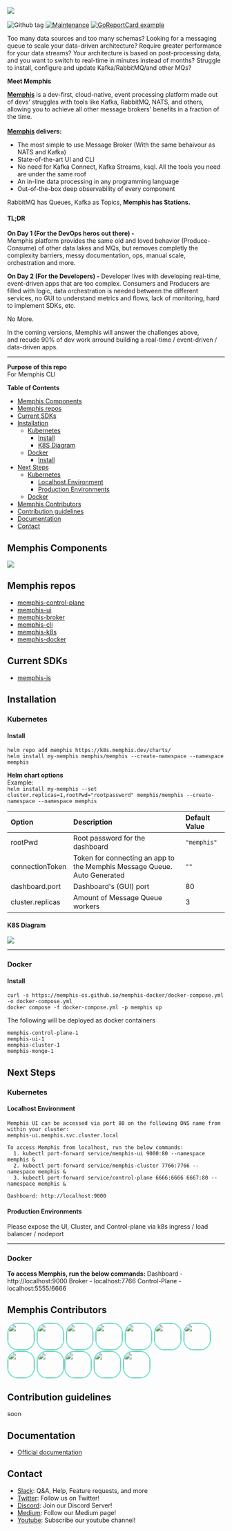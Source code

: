 ![](https://memphis-public-files.s3.eu-central-1.amazonaws.com/Vector_page-0001.jpg)
<br><br>
![Github tag](https://img.shields.io/github/v/release/memphis-os/memphis-cli) [![Maintenance](https://img.shields.io/badge/Maintained%3F-yes-green.svg)](https://github.com/Memphis-OS/memphis-control-plane/commit-activity) [![GoReportCard example](https://goreportcard.com/badge/github.com/nanomsg/mangos)](https://goreportcard.com/report/github.com/nanomsg/mangos)

Too many data sources and too many schemas? Looking for a messaging queue to scale your data-driven architecture? Require greater performance for your data streams? Your architecture is based on post-processing data, and you want to switch to real-time in minutes instead of months? Struggle to install, configure and update Kafka/RabbitMQ/and other MQs?

**Meet Memphis**

**[Memphis](https://memphis.dev)** is a dev-first, cloud-native, event processing platform made out of devs' struggles with tools like Kafka, RabbitMQ, NATS, and others, allowing you to achieve all other message brokers' benefits in a fraction of the time.<br><br>
**[Memphis](https://memphis.dev) delivers:**
- The most simple to use Message Broker (With the same behaivour as NATS and Kafka)
- State-of-the-art UI and CLI
- No need for Kafka Connect, Kafka Streams, ksql. All the tools you need are under the same roof
- An in-line data processing in any programming language
- Out-of-the-box deep observability of every component

RabbitMQ has Queues, Kafka as Topics, **Memphis has Stations.**
#### TL;DR
**On Day 1 (For the DevOps heros out there) -**<br>
Memphis platform provides the same old and loved behavior (Produce-Consume) of other data lakes and MQs, but removes completly the complexity barriers, messy documentation, ops, manual scale, orchestration and more.

**On Day 2 (For the Developers) -**
Developer lives with developing real-time, event-driven apps that are too complex.
Consumers and Producers are filled with logic, data orchestration is needed between the different services, no GUI to understand metrics and flows, lack of monitoring, hard to implement SDKs, etc.

No More.

In the coming versions, Memphis will answer the challenges above,<br>and recude 90% of dev work arround building a real-time / event-driven / data-driven apps.

---

**Purpose of this repo**<br>
For Memphis CLI

**Table of Contents**
- [Memphis Components](#memphis-components)
- [Memphis repos](#memphis-repos)
- [Current SDKs](#current-sdks)
- [Installation](#installation)
  * [Kubernetes](#kubernetes)
    + [Install](#install)
    + [K8S Diagram](#k8s-diagram)
  * [Docker](#docker)
    + [Install](#install-1)
- [Next Steps](#next-steps)
  * [Kubernetes](#kubernetes-1)
    + [Localhost Environment](#localhost-environment)
    + [Production Environments](#production-environments)
  * [Docker](#docker-1)
- [Memphis Contributors](#memphis-contributors)
- [Contribution guidelines](#contribution-guidelines)
- [Documentation](#documentation)
- [Contact](#contact)

## Memphis Components
![](https://memphis-public-files.s3.eu-central-1.amazonaws.com/graphics+for+github/components+diagram+-+cli.png )

## Memphis repos
- [memphis-control-plane](https://github.com/Memphis-OS/memphis-control-plane "memphis-control-plane")
- [memphis-ui](https://github.com/Memphis-OS/memphis-ui "memphis-ui")
- [memphis-broker](https://github.com/Memphis-OS/memphis-broker "memphis-broker")
- [memphis-cli](https://github.com/Memphis-OS/memphis-cli "memphis-cli")
- [memphis-k8s](https://github.com/Memphis-OS/memphis-k8s "memphis-k8s")
- [memphis-docker](https://github.com/Memphis-OS/memphis-docker "memphis-docker")

## Current SDKs
- [memphis-js](https://github.com/Memphis-OS/memphis.js "Node.js")

## Installation

### Kubernetes
#### Install
```shell
helm repo add memphis https://k8s.memphis.dev/charts/
helm install my-memphis memphis/memphis --create-namespace --namespace memphis
```

**Helm chart options**<br>
Example:<br>
`helm install my-memphis --set cluster.replicas=1,rootPwd="rootpassword" memphis/memphis --create-namespace --namespace memphis`

|  Option |Description   |Default Value   |
| :------------ | :------------ | :------------ |
|rootPwd   |Root password for the dashboard   |`"memphis"`   |
|connectionToken   |Token for connecting an app to the Memphis Message Queue. Auto Generated   |`""`   |
|dashboard.port   |Dashboard's (GUI) port   |80   |
|cluster.replicas   |Amount of Message Queue workers   |3   |

#### K8S Diagram
![](https://memphis-public-files.s3.eu-central-1.amazonaws.com/Untitled+Diagram.png)

---

### Docker
#### Install
    curl -s https://memphis-os.github.io/memphis-docker/docker-compose.yml -o docker-compose.yml
    docker compose -f docker-compose.yml -p memphis up

The following will be deployed as docker containers
```shell
memphis-control-plane-1
memphis-ui-1
memphis-cluster-1
memphis-mongo-1
```



## Next Steps
### Kubernetes
#### Localhost Environment
```shell
Memphis UI can be accessed via port 80 on the following DNS name from within your cluster: 
memphis-ui.memphis.svc.cluster.local

To access Memphis from localhost, run the below commands:
  1. kubectl port-forward service/memphis-ui 9000:80 --namespace memphis &
  2. kubectl port-forward service/memphis-cluster 7766:7766 --namespace memphis &
  3. kubectl port-forward service/control-plane 6666:6666 6667:80 --namespace memphis &

Dashboard: http://localhost:9000
```
#### Production Environments
Please expose the UI, Cluster, and Control-plane via k8s ingress / load balancer / nodeport

------------

### Docker
**To access Memphis, run the below commands:**
Dashboard - http://localhost:9000
Broker - localhost:7766
Control-Plane - localhost:5555/6666 

## Memphis Contributors
<img src="https://memphis-public-files.s3.eu-central-1.amazonaws.com/contributors-images/Alon+Avrahami.jpg" width="60" height="60" style="border-radius: 25px; border: 2px solid #61DFC6;"> <img src="https://memphis-public-files.s3.eu-central-1.amazonaws.com/contributors-images/Ariel+Bar.jpeg" width="60" height="60" style="border-radius: 25px; border: 2px solid #61DFC6;"> <img src="https://memphis-public-files.s3.eu-central-1.amazonaws.com/contributors-images/Arjun+Anjaria.jpeg" width="60" height="60" style="border-radius: 25px; border: 2px solid #61DFC6;"> <img src="https://memphis-public-files.s3.eu-central-1.amazonaws.com/contributors-images/Carlos+Gasperi.jpeg" width="60" height="60" style="border-radius: 25px; border: 2px solid #61DFC6;"> <img src="https://memphis-public-files.s3.eu-central-1.amazonaws.com/contributors-images/Daniel+Eliyahu.jpeg" width="60" height="60" style="border-radius: 25px; border: 2px solid #61DFC6;"> <img src="https://memphis-public-files.s3.eu-central-1.amazonaws.com/contributors-images/Itay+Katz.jpeg" width="60" height="60" style="border-radius: 25px; border: 2px solid #61DFC6;"> <img src="https://memphis-public-files.s3.eu-central-1.amazonaws.com/contributors-images/Jim+Doty.jpeg" width="60" height="60" style="border-radius: 25px; border: 2px solid #61DFC6;"> <img src="https://memphis-public-files.s3.eu-central-1.amazonaws.com/contributors-images/Nikita+Aizenberg.jpg" width="60" height="60" style="border-radius: 25px; border: 2px solid #61DFC6;"> <img src="https://memphis-public-files.s3.eu-central-1.amazonaws.com/contributors-images/Rado+Marina.jpg" width="60" height="60" style="border-radius: 25px; border: 2px solid #61DFC6;"><img src="https://memphis-public-files.s3.eu-central-1.amazonaws.com/contributors-images/Raghav+Ramesh.jpg" width="60" height="60" style="border-radius: 25px; border: 2px solid #61DFC6;"> <img src="https://memphis-public-files.s3.eu-central-1.amazonaws.com/contributors-images/Tal+Goldberg.jpg" width="60" height="60" style="border-radius: 25px; border: 2px solid #61DFC6;"> <img src="https://memphis-public-files.s3.eu-central-1.amazonaws.com/contributors-images/Yehuda+Mizrahi.jpeg" width="60" height="60" style="border-radius: 25px; border: 2px solid #61DFC6;">

## Contribution guidelines

soon

## Documentation

- [Official documentation](https://docs.memphis.dev)

## Contact 
- [Slack](https://bit.ly/37uwCPd): Q&A, Help, Feature requests, and more
- [Twitter](https://bit.ly/3xzkxTx): Follow us on Twitter!
- [Discord](https://bit.ly/3OfnuhX): Join our Discord Server!
- [Medium](https://bit.ly/3ryFDgS): Follow our Medium page!
- [Youtube](https://bit.ly/38Y8rcq): Subscribe our youtube channel!
